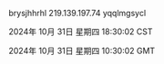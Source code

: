 brysjhhrhl 219.139.197.74 yqqlmgsycl

2024年 10月 31日 星期四 18:30:02 CST

2024年 10月 31日 星期四 10:30:02 GMT
